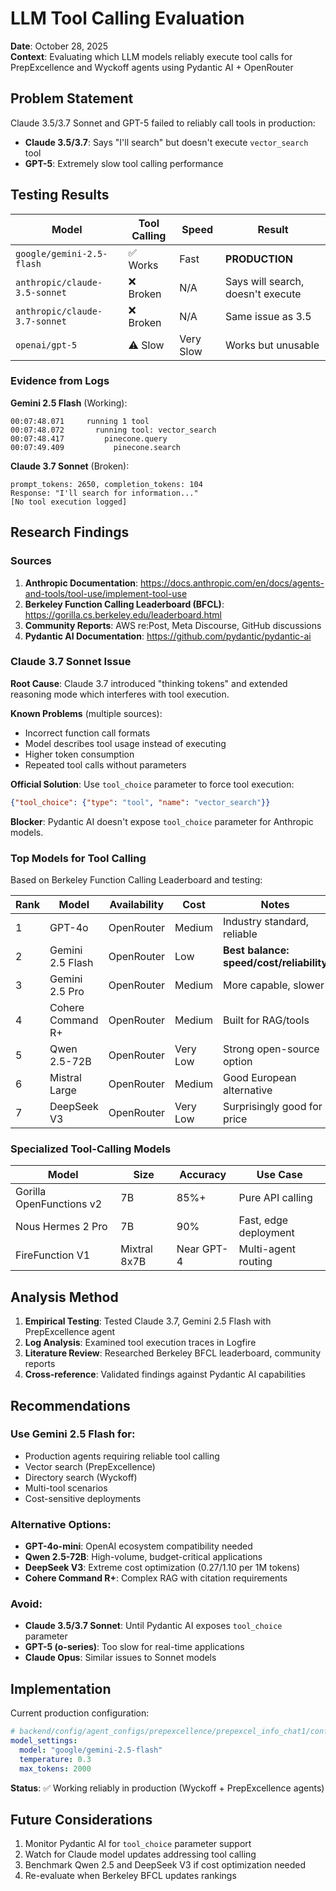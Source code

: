 # LLM Tool Calling Evaluation

**Date**: October 28, 2025  
**Context**: Evaluating which LLM models reliably execute tool calls for PrepExcellence and Wyckoff agents using Pydantic AI + OpenRouter

## Problem Statement

Claude 3.5/3.7 Sonnet and GPT-5 failed to reliably call tools in production:
- **Claude 3.5/3.7**: Says "I'll search" but doesn't execute `vector_search` tool
- **GPT-5**: Extremely slow tool calling performance

## Testing Results

| Model | Tool Calling | Speed | Result |
|-------|-------------|-------|--------|
| `google/gemini-2.5-flash` | ✅ Works | Fast | **PRODUCTION** |
| `anthropic/claude-3.5-sonnet` | ❌ Broken | N/A | Says will search, doesn't execute |
| `anthropic/claude-3.7-sonnet` | ❌ Broken | N/A | Same issue as 3.5 |
| `openai/gpt-5` | ⚠️ Slow | Very Slow | Works but unusable |

### Evidence from Logs

**Gemini 2.5 Flash** (Working):
```
00:07:48.071     running 1 tool
00:07:48.072       running tool: vector_search
00:07:48.417         pinecone.query
00:07:49.409           pinecone.search
```

**Claude 3.7 Sonnet** (Broken):
```
prompt_tokens: 2650, completion_tokens: 104
Response: "I'll search for information..." 
[No tool execution logged]
```

## Research Findings

### Sources

1. **Anthropic Documentation**: https://docs.anthropic.com/en/docs/agents-and-tools/tool-use/implement-tool-use
2. **Berkeley Function Calling Leaderboard (BFCL)**: https://gorilla.cs.berkeley.edu/leaderboard.html
3. **Community Reports**: AWS re:Post, Meta Discourse, GitHub discussions
4. **Pydantic AI Documentation**: https://github.com/pydantic/pydantic-ai

### Claude 3.7 Sonnet Issue

**Root Cause**: Claude 3.7 introduced "thinking tokens" and extended reasoning mode which interferes with tool execution.

**Known Problems** (multiple sources):
- Incorrect function call formats
- Model describes tool usage instead of executing
- Higher token consumption
- Repeated tool calls without parameters

**Official Solution**: Use `tool_choice` parameter to force tool execution:
```json
{"tool_choice": {"type": "tool", "name": "vector_search"}}
```

**Blocker**: Pydantic AI doesn't expose `tool_choice` parameter for Anthropic models.

### Top Models for Tool Calling

Based on Berkeley Function Calling Leaderboard and testing:

| Rank | Model | Availability | Cost | Notes |
|------|-------|--------------|------|-------|
| 1 | GPT-4o | OpenRouter | Medium | Industry standard, reliable |
| 2 | Gemini 2.5 Flash | OpenRouter | Low | **Best balance: speed/cost/reliability** |
| 3 | Gemini 2.5 Pro | OpenRouter | Medium | More capable, slower |
| 4 | Cohere Command R+ | OpenRouter | Medium | Built for RAG/tools |
| 5 | Qwen 2.5-72B | OpenRouter | Very Low | Strong open-source option |
| 6 | Mistral Large | OpenRouter | Medium | Good European alternative |
| 7 | DeepSeek V3 | OpenRouter | Very Low | Surprisingly good for price |

### Specialized Tool-Calling Models

| Model | Size | Accuracy | Use Case |
|-------|------|----------|----------|
| Gorilla OpenFunctions v2 | 7B | 85%+ | Pure API calling |
| Nous Hermes 2 Pro | 7B | 90% | Fast, edge deployment |
| FireFunction V1 | Mixtral 8x7B | Near GPT-4 | Multi-agent routing |

## Analysis Method

1. **Empirical Testing**: Tested Claude 3.7, Gemini 2.5 Flash with PrepExcellence agent
2. **Log Analysis**: Examined tool execution traces in Logfire
3. **Literature Review**: Researched Berkeley BFCL leaderboard, community reports
4. **Cross-reference**: Validated findings against Pydantic AI capabilities

## Recommendations

### Use Gemini 2.5 Flash for:
- Production agents requiring reliable tool calling
- Vector search (PrepExcellence)
- Directory search (Wyckoff)
- Multi-tool scenarios
- Cost-sensitive deployments

### Alternative Options:
- **GPT-4o-mini**: OpenAI ecosystem compatibility needed
- **Qwen 2.5-72B**: High-volume, budget-critical applications
- **DeepSeek V3**: Extreme cost optimization ($0.27/$1.10 per 1M tokens)
- **Cohere Command R+**: Complex RAG with citation requirements

### Avoid:
- **Claude 3.5/3.7 Sonnet**: Until Pydantic AI exposes `tool_choice` parameter
- **GPT-5 (o-series)**: Too slow for real-time applications
- **Claude Opus**: Similar issues to Sonnet models

## Implementation

Current production configuration:
```yaml
# backend/config/agent_configs/prepexcellence/prepexcel_info_chat1/config.yaml
model_settings:
  model: "google/gemini-2.5-flash"
  temperature: 0.3
  max_tokens: 2000
```

**Status**: ✅ Working reliably in production (Wyckoff + PrepExcellence agents)

## Future Considerations

1. Monitor Pydantic AI for `tool_choice` parameter support
2. Watch for Claude model updates addressing tool calling
3. Benchmark Qwen 2.5 and DeepSeek V3 if cost optimization needed
4. Re-evaluate when Berkeley BFCL updates rankings


